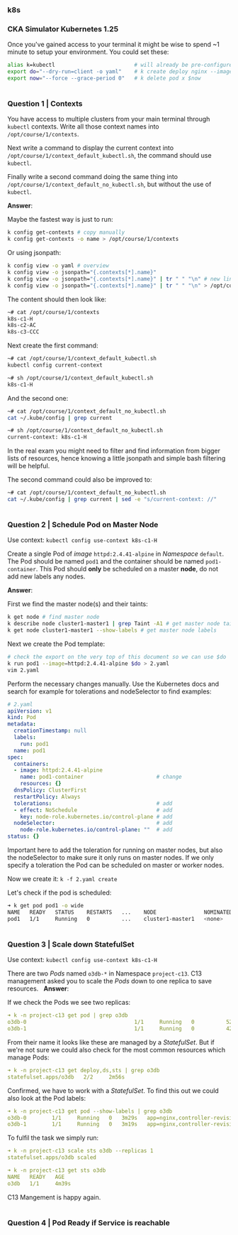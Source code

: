 ### k8s

### CKA Simulator Kubernetes 1.25

Once you've gained access to your terminal it might be wise to spend ~1 minute to setup your environment. You could set these:

```bash
alias k=kubectl                         # will already be pre-configured
export do="--dry-run=client -o yaml"    # k create deploy nginx --image=nginx $do
export now="--force --grace-period 0"   # k delete pod x $now
```
#
### Question 1 | Contexts

You have access to multiple clusters from your main terminal through `kubectl` contexts. Write all those context names into `/opt/course/1/contexts`.

Next write a command to display the current context into `/opt/course/1/context_default_kubectl.sh`, the command should use `kubectl`.

Finally write a second command doing the same thing into `/opt/course/1/context_default_no_kubectl.sh`, but without the use of `kubectl`.


**Answer**:

Maybe the fastest way is just to run:

```bash
k config get-contexts # copy manually
k config get-contexts -o name > /opt/course/1/contexts
```
Or using jsonpath:

```bash
k config view -o yaml # overview
k config view -o jsonpath="{.contexts[*].name}"
k config view -o jsonpath="{.contexts[*].name}" | tr " " "\n" # new lines
k config view -o jsonpath="{.contexts[*].name}" | tr " " "\n" > /opt/course/1/contexts 
```

The content should then look like:
```bash
~# cat /opt/course/1/contexts
k8s-c1-H
k8s-c2-AC
k8s-c3-CCC
```

Next create the first command:
```bash
~# cat /opt/course/1/context_default_kubectl.sh
kubectl config current-context
```

```bash
~# sh /opt/course/1/context_default_kubectl.sh
k8s-c1-H
```

And the second one:
```bash
~# cat /opt/course/1/context_default_no_kubectl.sh
cat ~/.kube/config | grep current
```

```bash
~# sh /opt/course/1/context_default_no_kubectl.sh
current-context: k8s-c1-H
```

In the real exam you might need to filter and find information from bigger lists of resources, hence knowing a little jsonpath and simple bash filtering will be helpful.

The second command could also be improved to:
```bash
~# cat /opt/course/1/context_default_no_kubectl.sh
cat ~/.kube/config | grep current | sed -e "s/current-context: //"
```

#
### Question 2 | Schedule Pod on Master Node
Use context: `kubectl config use-context k8s-c1-H`

Create a single Pod of _image_ `httpd:2.4.41-alpine` in _Namespace_ `default`. The Pod should be named `pod1` and the container should be named `pod1-container`. This Pod should **only** be scheduled on a master **node**, do not add new labels any nodes.

**Answer**:

First we find the master node(s) and their taints:
```bash
k get node # find master node
k describe node cluster1-master1 | grep Taint -A1 # get master node taints
k get node cluster1-master1 --show-labels # get master node labels
```

Next we create the Pod template:
```bash
# check the export on the very top of this document so we can use $do
k run pod1 --image=httpd:2.4.41-alpine $do > 2.yaml
vim 2.yaml
```
Perform the necessary changes manually. Use the Kubernetes docs and search for example for tolerations and nodeSelector to find examples:

```yaml
# 2.yaml
apiVersion: v1
kind: Pod
metadata:
  creationTimestamp: null
  labels:
    run: pod1
  name: pod1
spec:
  containers:
  - image: httpd:2.4.41-alpine
    name: pod1-container                       # change
    resources: {}
  dnsPolicy: ClusterFirst
  restartPolicy: Always
  tolerations:                                 # add
  - effect: NoSchedule                         # add
    key: node-role.kubernetes.io/control-plane # add
  nodeSelector:                                # add
    node-role.kubernetes.io/control-plane: ""  # add
status: {}
```
Important here to add the toleration for running on master nodes, but also the nodeSelector to make sure it only runs on master nodes. If we only specify a toleration the Pod can be scheduled on master or worker nodes.


Now we create it:
`k -f 2.yaml create`

Let's check if the pod is scheduled:
```bash
➜ k get pod pod1 -o wide
NAME   READY   STATUS    RESTARTS   ...    NODE               NOMINATED NODE
pod1   1/1     Running   0          ...    cluster1-master1   <none>  
```


#
### Question 3 | Scale down StatefulSet

Use context: `kubectl config use-context k8s-c1-H`

There are two _Pods_ named `o3db-*` in Namespace `project-c13`. C13 management asked you to scale the _Pods_ down to one replica to save resources.
 
**Answer**:

If we check the Pods we see two replicas:
```yaml
➜ k -n project-c13 get pod | grep o3db
o3db-0                                  1/1     Running   0          52s
o3db-1                                  1/1     Running   0          42s
```
From their name it looks like these are managed by a _StatefulSet_. But if we're not sure we could also check for the most common resources which manage Pods:

```yaml
➜ k -n project-c13 get deploy,ds,sts | grep o3db
statefulset.apps/o3db   2/2     2m56s
```

Confirmed, we have to work with a _StatefulSet_. To find this out we could also look at the Pod labels:

```yaml
➜ k -n project-c13 get pod --show-labels | grep o3db
o3db-0        1/1     Running   0   3m29s   app=nginx,controller-revision-hash=o3db-5fbd4bb9cc,statefulset.kubernetes.io/pod-name=o3db-0
o3db-1        1/1     Running   0   3m19s   app=nginx,controller-revision-hash=o3db-5fbd4bb9cc,statefulset.kubernetes.io/pod-name=o3db-1
```
To fulfil the task we simply run:

```yaml
➜ k -n project-c13 scale sts o3db --replicas 1
statefulset.apps/o3db scaled
```

```yaml
➜ k -n project-c13 get sts o3db
NAME   READY   AGE
o3db   1/1     4m39s
```
C13 Mangement is happy again.

#
### Question 4 | Pod Ready if Service is reachable
```bash
```

